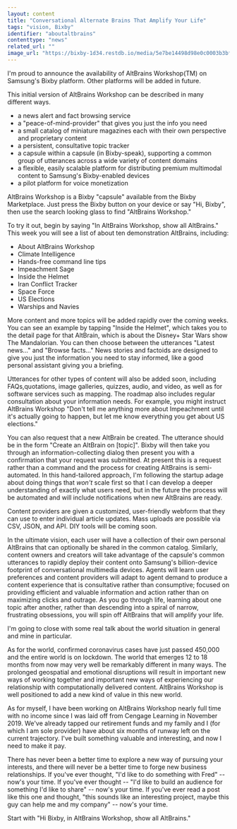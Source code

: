 ```yaml
---
layout: content
title: "Conversational Alternate Brains That Amplify Your Life"
tags: "vision, Bixby"
identifier: "aboutaltbrains"
contenttype: "news"
related_url: ""
image_url: "https://bixby-1d34.restdb.io/media/5e7be14498d98e0c0003b3bf"
---
```

I'm proud to announce the availability of AltBrains Workshop(TM) on Samsung's Bixby platform. Other platforms will be added in future.

This initial version of AltBrains Workshop can be described in many different ways.

* a news alert and fact browsing service
* a "peace-of-mind-provider" that gives you just the info you need
* a small catalog of miniature magazines each with their own perspective and proprietary content
* a persistent, consultative topic tracker
* a capsule within a capsule (in Bixby-speak), supporting a common group of utterances across a wide variety of content domains
*  a flexible, easily scalable platform for distributing premium multimodal content to Samsung's Bixby-enabled devices
*  a pilot platform for voice monetization

AltBrains Workshop is a Bixby "capsule" available from the Bixby Marketplace. Just press the Bixby button on your device or say "Hi, Bixby", then use the search looking glass to find "AltBrains Workshop."

To try it out, begin by saying "In AltBrains Workshop, show all AltBrains." This week you will see a list of about ten demonstration AltBrains, including:

* About AltBrains Workshop
* Climate Intelligence
* Hands-free command line tips
* Impeachment Sage
* Inside the Helmet
* Iran Conflict Tracker
* Space Force
* US Elections
* Warships and Navies

More content and more topics will be added rapidly over the coming weeks. You can see an example by tapping "Inside the Helmet", which takes you to the detail page for that AltBrain, which is about the Disney+ Star Wars show The Mandalorian. You can then choose between the utterances "Latest news..." and "Browse facts..." News stories and factoids are designed to give you just the information you need to stay informed, like a good personal assistant giving you a briefing.

Utterances for other types of content will also be added soon, including FAQs,quotations, image galleries, quizzes, audio, and video, as well as for software services such as mapping. The roadmap also includes regular consultation about your information needs. For example, you might instruct AltBrains Workshop "Don't tell me anything more about Impeachment until it's actually going to happen, but let me know everything you get about US elections."

You can also request that a new AltBrain be created. The utterance should be in the form "Create an AltBrain on [topic]". Bixby will then take you through an information-collecting dialog then present you with a confirmation that your request was submitted. At present this is a request rather than a command and the process for creating AltBrains is semi-automated. In this hand-tailored approach, I'm following the startup adage about doing things that *won't* scale first so that I can develop a deeper understanding of exactly what users need, but in the future the process will be automated and will include notifications when new AltBrains are ready.

Content providers are given a customized, user-friendly webform that they can use to enter individual article updates. Mass uploads are possible via CSV, JSON, and API. DIY tools will be coming soon.

In the ultimate vision, each user will have a collection of their own personal AltBrains that can optionally be shared in the common catalog. Similarly, content owners and creators will take advantage of the capsule's common utterances to rapidly deploy their content onto Samsung's billion-device footprint of conversational multimedia devices. Agents will learn user preferences and content providers will adapt to agent demand to produce a content experience that is consultative rather than consumptive; focused on providing efficient and valuable information and action rather than on maximizing clicks and outrage. As you go through life, learning about one topic after another, rather than descending into a spiral of narrow, frustrating obsessions, you will spin off AltBrains that will amplify your life.

I'm going to close with some real talk about the world situation in general and mine in particular.

As for the world, confirmed coronavirus cases have just passed 450,000 and the entire world is on lockdown. The world that emerges 12 to 18 months from now may very well be remarkably different in many ways. The prolonged geospatial and emotional disruptions will result in important new ways of working together and important new ways of experiencing our relationship with computationally delivered content. AltBrains Workshop is well positioned to add a new kind of value in this new world.

As for myself, I have been working on AltBrains Workshop nearly full time with no income since I was laid off from Cengage Learning in November 2019. We've already tapped our retirement funds and my family and I (for which I am sole provider) have about six months of runway left on the current trajectory. I've built something valuable and interesting, and now I need to make it pay.

There has never been a better time to explore a new way of pursuing your interests, and there will never be a better time to forge new business relationships. If you've ever thought, "I'd like to do something with Fred" -- now's your time. If you've ever thought -- "I'd like to build an audience for something I'd like to share" -- now's your time. If you've ever read a post like this one and thought, "this sounds like an interesting project, maybe this guy can help me and my company" -- now's your time.

Start with "Hi Bixby, in AltBrains Workshop, show all AltBrains."